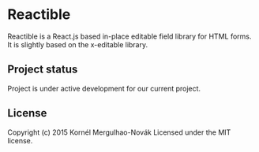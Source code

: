 # Reactible

Reactible is a React.js based in-place editable field library for HTML forms.
It is slightly based on the x-editable library.

## Project status
Project is under active development for our current project.

## License
Copyright (c) 2015 Kornél Mergulhao-Novák
Licensed under the MIT license.
